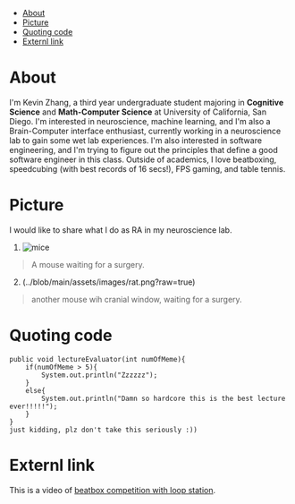 - [About](#about)
- [Picture](#picture)
- [Quoting code](#quoting-code)
- [Externl link](#externl-link)






# About
I'm Kevin Zhang, a third year undergraduate student majoring in **Cognitive Science** and **Math-Computer Science** at University 
of California, San Diego. I'm interested in neuroscience, machine learning, and I'm also a Brain-Computer interface enthusiast, 
currently working in a neuroscience lab to gain some wet lab experiences. I'm also interested in software engineering, and I'm trying 
to figure out the principles that define a good software engineer in this class. Outside of academics, I love beatboxing, speedcubing
(with best records of 16 secs!), FPS gaming, and table tennis.


# Picture
I would like to share what I do as RA in my neuroscience lab.

1. ![mice](https://user-images.githubusercontent.com/96039456/193138944-93d77a64-86ca-444a-9389-e372281058c5.jpg)
> A mouse waiting for a surgery.

2. (../blob/main/assets/images/rat.png?raw=true)
> another mouse wih cranial window, waiting for a surgery.


# Quoting code
```
public void lectureEvaluator(int numOfMeme){
    if(numOfMeme > 5){
        System.out.println("Zzzzzz");
    }
    else{
        System.out.println("Damn so hardcore this is the best lecture ever!!!!!");
    }
}
just kidding, plz don't take this seriously :))
```


# Externl link
This is a video of [beatbox competition with loop station](https://www.youtube.com/watch?v=-h9U274wZs8).